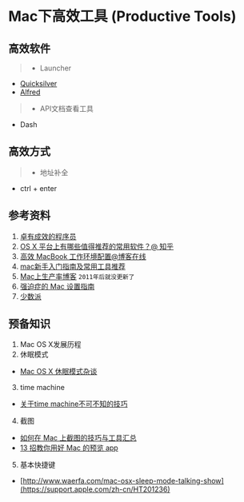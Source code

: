 # Mac下高效工具 (Productive Tools)

## 高效软件

>* Launcher
  - [Quicksilver](https://qsapp.com/)
  - [Alfred]()
>* API文档查看工具
  - Dash

## 高效方式

>* 地址补全
  - ctrl + enter



## 参考资料

1. [卓有成效的程序员](https://book.douban.com/subject/3558788/)
2. [OS X 平台上有哪些值得推荐的常用软件？@ 知乎](https://www.zhihu.com/question/19550256)
3. [高效 MacBook 工作环境配置@博客在线](http://blog.jobbole.com/89013/)
4. [mac新手入门指南及常用工具推荐](http://www.ixirong.com/2015/03/19/the-beginner-of-mac/)
5. [Mac上生产率博客](http://pragmactic-osxer.blogspot.com/) `2011年后就没更新了`
6. [强迫症的 Mac 设置指南](https://github.com/macdao/ocds-guide-to-setting-up-mac)
7. [少数派](http://sspai.com/)


## 预备知识

1. Mac OS X发展历程
2. 休眠模式
  - [Mac OS X 休眠模式杂谈](http://www.waerfa.com/mac-osx-sleep-mode-talking-show)
3. time machine
  - [关于time machine不可不知的技巧](http://www.ixirong.com/2015/12/13/how-to-use-time-machine/)
4. 截图
  - [如何在 Mac 上截图的技巧与工具汇总](http://www.waerfa.com/how-to-take-screenshots-on-your-mac-tips-tools)
  - [13 招教你用好 Mac 的预览 app](http://mp.weixin.qq.com/s?__biz=MjM5MjAyNDUyMA==&mid=207749996&idx=2&sn=d7c63c0a4c9b50416fc40fd939f4570f&3rd=MzA3MDU4NTYzMw==&scene=6#rd)
5. 基本快捷键
  - [http://www.waerfa.com/mac-osx-sleep-mode-talking-show](https://support.apple.com/zh-cn/HT201236)
